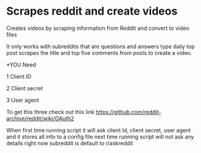 # Scrapes reddit and create videos

Creates videos by scraping information from Reddit and convert to video files
 
It only works with subreddits that are questions and answers type daily top post scrapes the title and top five comments from posts to create a video.

*YOU Need 

1 Client ID

2 Client secret

3 User agent 

To get this three check out this link
https://github.com/reddit-archive/reddit/wiki/OAuth2

When first time running script it will ask client Id, client secret, user agent and it stores all info to a config file next time running script will not ask any details right now subreddit is default to r/askreddit 

